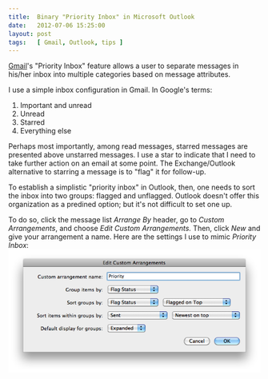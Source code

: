 ```yaml
---
title:  Binary "Priority Inbox" in Microsoft Outlook
date:   2012-07-06 15:25:00
layout: post
tags:   [ Gmail, Outlook, tips ]
---
```

[Gmail](https://mail.google.com)'s "Priority Inbox" feature allows a user to separate messages in
his/her inbox into multiple categories based on message attributes.

I use a simple inbox configuration in Gmail. In Google's terms:

  1. Important and unread
  2. Unread
  3. Starred
  4. Everything else

Perhaps most importantly, among read messages, starred messages are presented above unstarred
messages. I use a star to indicate that I need to take further action on an email at some point. The
Exchange/Outlook alternative to starring a message is to "flag" it for follow-up.

To establish a simplistic "priority inbox" in Outlook, then, one needs to sort the inbox into two
groups: flagged and unflagged. Outlook doesn't offer this organization as a predined option; but
it's not difficult to set one up.

To do so, click the message list _Arrange By_ header, go to _Custom Arrangements_, and choose _Edit
Custom Arrangements._ Then, click _New_ and give your arrangement a name. Here are the settings I
use to mimic _Priority Inbox_:
<img class="seamless" src="/imgs/priority_settings.png" />

